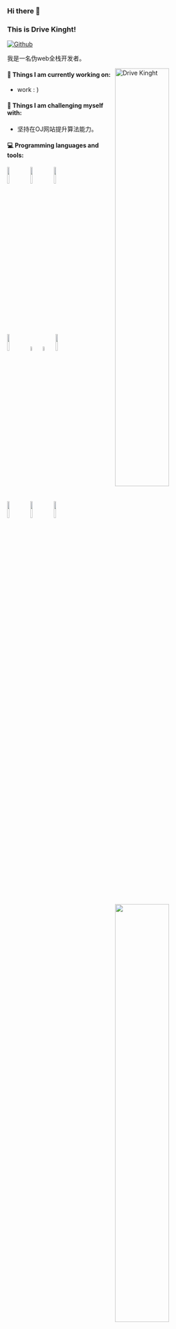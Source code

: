 ### Hi there 👋 
### This is Drive Kinght!
 
[![Github](https://img.shields.io/badge/-Github-000?style=flat&logo=Github&logoColor=white)](https://github.com/HatsuneMiko)
 
我是一名伪web全栈开发者。
 
<img align="right" alt="Drive Kinght" src="http://8.210.45.36:4396/GitHubIMG/tx.jpg" width="50%" height="auto" />
 
 
#### 🌱 Things I am currently working on: 
- work : )
 
#### :muscle: Things I am challenging myself with:
- 坚持在OJ网站提升算法能力。
 
#### :computer: Programming languages and tools: 
<p>
	<img width="50%" align="right" src="https://github-readme-stats.vercel.app/api?username=HatsuneMiko&show_icons=true&hide_border=true" />
 
<code><img width="10%" src="https://www.vectorlogo.zone/logos/java/java-ar21.svg"></code>
<code><img width="10%" src="https://www.vectorlogo.zone/logos/python/python-ar21.svg"></code>
<code><img width="10%" src="https://www.vectorlogo.zone/logos/javascript/javascript-ar21.svg"></code>
<br />
<code><img width="10%" src="https://www.vectorlogo.zone/logos/nodejs/nodejs-ar21.svg"></code>
<code><img width="5%" src="https://www.vectorlogo.zone/logos/vuejs/vuejs-ar21.svg"></code>
<code><img width="5%" src="https://www.vectorlogo.zone/logos/reactjs/reactjs-ar21.svg"></code>
<code><img width="10%" src="https://www.vectorlogo.zone/logos/springio/springio-ar21.svg"></code>
<br />
<code><img width="10%" src="https://www.vectorlogo.zone/logos/linux/linux-ar21.svg"></code>
<code><img width="10%" src="https://www.vectorlogo.zone/logos/mysql/mysql-ar21.svg"></code>
<code><img width="10%" src="https://www.vectorlogo.zone/logos/git-scm/git-scm-ar21.svg"></code>
</p>
 	<img width="50%" align="right" src="https://github-readme-stats.vercel.app/api/top-langs/?username=HatsuneMiko&theme=vue-dark&layout=compact">
  	<img width="45%" align="left" src="https://github-readme-stats.vercel.app/api/top-langs/?username=HatsuneMiko&theme=dracula&layout=compact&locale=cn&langs_count=10&bg_color=00000010&text_color=c78944&hide=HTML,CSS" />
<!-- <sub>Credits to: <br/>[IreneHerrerart](https://www.artstation.com/ireneherrera) for the wonderfull [picture](https://github.com/HatsuneMiko/HatsuneMiko/blob/master/cover_image.jpg)</sub> -->
